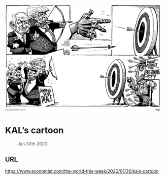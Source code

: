 ![](./images/20200201_WWD000_0.jpg)

# KAL’s cartoon

> Jan 30th 2020



## URL

https://www.economist.com/the-world-this-week/2020/01/30/kals-cartoon
